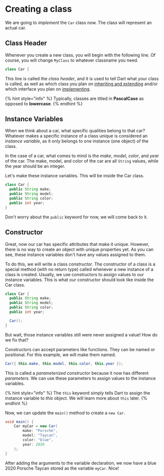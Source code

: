 # Creating a class

We are going to _implement_ the `Car` class now. The class will represent an actual car.

## Class Header

Whenever you create a new class, you will begin with the following line. Of course, you will change `MyClass` to whatever classname you need.

```java
class Car {
```

This line is called the _class header_, and it is used to tell Dart what your class is called, as well as which class you plan on [inheriting](../../untitled.md)[ and extending](../../untitled.md) and/or which interface you plan on [implementing](../../untitled.md).

{% hint style="info" %}
Typically, classes are titled in **PascalCase** as opposed to **lowercase**.
{% endhint %}

## Instance Variables

When we think about a car, what specific qualities belong to that car? Whatever makes a specific instance of a class unique is considered an _instance variable_, as it only belongs to one instance \(one object\) of the class.

In the case of a car, what comes to mind is the _make_, _model_, _color_, and _year_ of the car. The make, model, and color of the car are all `String` values, while the year should be an integer.

Let's make these instance variables. This will be inside the Car class.

```java
class Car {
  public String make;
  public String model;
  public String color;
  public int year;
}
```

Don't worry about the `public` keyword for now, we will come back to it.

## Constructor

Great, now our car has specific attributes that make it unique. However, there is no way to create an object with unique properties yet. As you can see, these instance variables don't have any values assigned to them.

To do this, we will write a class _constructor_. The constructor of a class is a special method \(with no return type\) called whenever a new instance of a class is created. Usually, we use constructors to assign values to our instance variables. This is what our constructor should look like inside the Car class.

```java
class Car {
  public String make;
  public String model;
  public String color;
  public int year;

  Car();
}
```

But wait, those instance variables still were never assigned a value! How do we fix that?

Constructors can accept parameters like functions. They can be named or positional. For this example, we will make them named.

```java
Car({ this.make, this.model, this.color, this.year });
```

This is called a _parameterized constructor_ because it now has different _parameters_. We can use these parameters to assign values to the instance variables.

{% hint style="info" %}
The `this` keyword simply tells Dart to assign the instance variable to _this_ object. We will learn more about `this` later.
{% endhint %}

Now, we can update the `main()` method to create a `new Car`.

```java
void main() {
    Car myCar = new Car(
        make: "Porsche", 
        model: "Taycan", 
        color: "blue", 
        year: 2020
    );
}
```

After adding the arguments to the variable declaration, we now have a blue 2020 Porsche Taycan stored as the variable `myCar`. Nice!

